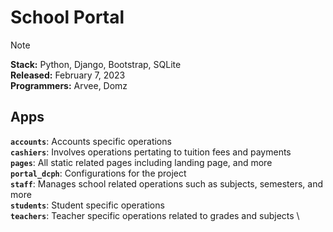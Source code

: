# School Portal

> [!NOTE]
> **Stack:** Python, Django, Bootstrap, SQLite \
> **Released:** February 7, 2023 \
> **Programmers:** Arvee, Domz

## Apps
**`accounts`**: Accounts specific operations \
**`cashiers`**: Involves operations pertating to tuition fees and payments \
**`pages`**: All static related pages including landing page, and more \
**`portal_dcph`**: Configurations for the project \
**`staff`**: Manages school related operations such as subjects, semesters, and more \
**`students`**: Student specific operations \
**`teachers`**: Teacher specific operations related to grades and subjects \

